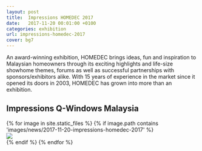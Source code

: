 ```yaml
---
layout: post
title:  Impressions HOMEDEC 2017
date:   2017-11-20 00:01:00 +0100
categories: exhibition
url: impressions-homedec-2017
cover: bg7
---
```


An award-winning exhibition, HOMEDEC brings ideas, fun and inspiration to Malaysian homeowners through its exciting highlights and life-size showhome themes, forums as well as successful partnerships with sponsors/exhibitors alike. With 15 years of experience in the market since it opened its doors in 2003, HOMEDEC has grown into more than an exhibition.

## Impressions Q-Windows Malaysia

<div class="gslider">
{% for image in site.static_files %}
  {% if image.path contains 'images/news/2017-11-20-impressions-homedec-2017' %}
  <div class="slide"><img class="img-responsive" src="{{ site.baseurl }}{{ image.path }}"></div>
  {% endif %}
{% endfor %}
</div>
